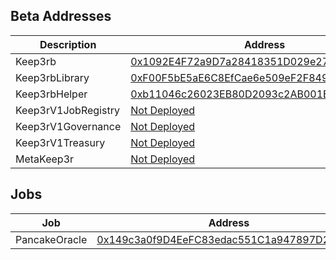 ## Beta Addresses
Description | Address
--- | ---
Keep3rb | [0x1092E4F72a9D7a28418351D029e273906aF24797](https://bscscan.com/address/0x1092E4F72a9D7a28418351D029e273906aF24797) 
Keep3rbLibrary | [0xF00F5bE5aE6C8EfCae6e509eF2F849D885a57294](https://bscscan.com/address/0xF00F5bE5aE6C8EfCae6e509eF2F849D885a57294)  
Keep3rbHelper | [0xb11046c26023EB80D2093c2AB001EAFEcafca2ef](https://bscscan.com/address/0xb11046c26023EB80D2093c2AB001EAFEcafca2ef)  
Keep3rV1JobRegistry | [Not Deployed](#)  
Keep3rV1Governance | [Not Deployed](#)  
Keep3rV1Treasury | [Not Deployed](#)  
MetaKeep3r | [Not Deployed](#)

## Jobs

Job | Address
--- | ---
PancakeOracle | [0x149c3a0f9D4EeFC83edac551C1a947897D209c31](https://bscscan.com/address/0x149c3a0f9D4EeFC83edac551C1a947897D209c31)  



